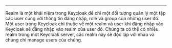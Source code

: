 


---

Realm là một khái niệm trong Keycloak để chỉ một đối tượng quản lý một tập các user cùng với thông tin đăng nhập, role và group của những user đó. Một user trong Keycloak chỉ thuộc về một realm và user khi đăng nhập vào Keycloak sẽ đăng nhập vào realm của user đó. Chúng ta có thể có nhiều realm trong một Keycloak server, các realm này sẽ độc lập với nhau và chúng chỉ manage users của chúng.


